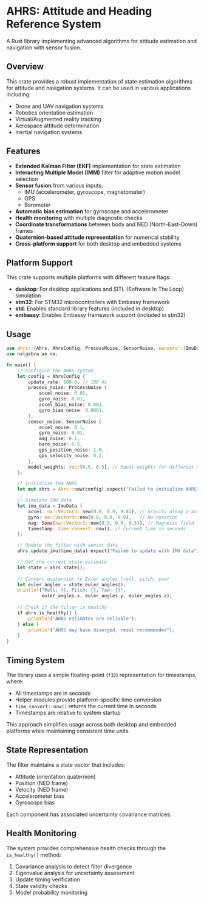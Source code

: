 # AHRS: Attitude and Heading Reference System

A Rust library implementing advanced algorithms for attitude estimation and navigation with sensor fusion.

## Overview

This crate provides a robust implementation of state estimation algorithms for attitude and navigation systems. It can be used in various applications including:

- Drone and UAV navigation systems
- Robotics orientation estimation
- Virtual/Augmented reality tracking
- Aerospace attitude determination
- Inertial navigation systems

## Features

- **Extended Kalman Filter (EKF)** implementation for state estimation
- **Interacting Multiple Model (IMM)** filter for adaptive motion model selection
- **Sensor fusion** from various inputs:
  - IMU (accelerometer, gyroscope, magnetometer)
  - GPS
  - Barometer
- **Automatic bias estimation** for gyroscope and accelerometer
- **Health monitoring** with multiple diagnostic checks
- **Coordinate transformations** between body and NED (North-East-Down) frames
- **Quaternion-based attitude representation** for numerical stability
- **Cross-platform support** for both desktop and embedded systems

## Platform Support

This crate supports multiple platforms with different feature flags:

- **desktop**: For desktop applications and SITL (Software In The Loop) simulation
- **stm32**: For STM32 microcontrollers with Embassy framework
- **std**: Enables standard library features (included in desktop)
- **embassy**: Enables Embassy framework support (included in stm32)

## Usage

```rust
use ahrs::{Ahrs, AhrsConfig, ProcessNoise, SensorNoise, sensors::{ImuData, time_convert}};
use nalgebra as na;

fn main() {
    // Configure the AHRS system
    let config = AhrsConfig {
        update_rate: 100.0, // 100 Hz
        process_noise: ProcessNoise {
            accel_noise: 0.05,
            gyro_noise: 0.01,
            accel_bias_noise: 0.001,
            gyro_bias_noise: 0.0001,
        },
        sensor_noise: SensorNoise {
            accel_noise: 0.1,
            gyro_noise: 0.01,
            mag_noise: 0.1,
            baro_noise: 0.5,
            gps_position_noise: 1.0,
            gps_velocity_noise: 0.1,
        },
        model_weights: vec![0.5, 0.5], // Equal weights for different motion models
    };

    // Initialize the AHRS
    let mut ahrs = Ahrs::new(config).expect("Failed to initialize AHRS");

    // Simulate IMU data
    let imu_data = ImuData {
        accel: na::Vector3::new(0.0, 0.0, 9.81), // Gravity along z-axis
        gyro: na::Vector3::new(0.0, 0.0, 0.0),   // No rotation
        mag: Some(na::Vector3::new(0.3, 0.0, 0.5)), // Magnetic field
        timestamp: time_convert::now(), // Current time in seconds
    };

    // Update the filter with sensor data
    ahrs.update_imu(&imu_data).expect("Failed to update with IMU data");

    // Get the current state estimate
    let state = ahrs.state();
    
    // Convert quaternion to Euler angles (roll, pitch, yaw)
    let euler_angles = state.euler_angles();
    println!("Roll: {}, Pitch: {}, Yaw: {}", 
             euler_angles.x, euler_angles.y, euler_angles.z);
             
    // Check if the filter is healthy
    if ahrs.is_healthy() {
        println!("AHRS estimates are reliable");
    } else {
        println!("AHRS may have diverged, reset recommended");
    }
}
```

## Timing System

The library uses a simple floating-point (`f32`) representation for timestamps, where:

- All timestamps are in seconds
- Helper modules provide platform-specific time conversion
- `time_convert::now()` returns the current time in seconds
- Timestamps are relative to system startup

This approach simplifies usage across both desktop and embedded platforms while maintaining consistent time units.

## State Representation

The filter maintains a state vector that includes:

- Attitude (orientation quaternion)
- Position (NED frame)
- Velocity (NED frame)
- Accelerometer bias
- Gyroscope bias

Each component has associated uncertainty covariance matrices.

## Health Monitoring

The system provides comprehensive health checks through the `is_healthy()` method:

1. Covariance analysis to detect filter divergence
2. Eigenvalue analysis for uncertainty assessment
3. Update timing verification
4. State validity checks
5. Model probability monitoring
